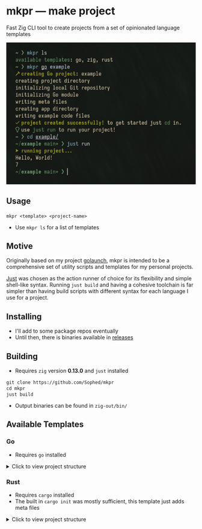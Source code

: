 # mkpr — make project
Fast Zig CLI tool to create projects from a set of opinionated language templates

![CLI tool showcase](demo.png)

## Usage
`mkpr <template> <project-name>`
- Use `mkpr ls` for a list of templates

## Motive
Originally based on my project [golaunch](https://github.com/Sophed/golaunch), mkpr is intended to be a comprehensive set of utility scripts and templates for my personal projects.

[Just](https://github.com/casey/just) was chosen as the action runner of choice for its flexibility and simple shell-like syntax. Running `just build` and having a cohesive toolchain is far simpler than having build scripts with different syntax for each language I use for a project.

## Installing
- I'll add to some package repos eventually
- Until then, there is binaries available in [releases](https://github.com/Sophed/mkpr/releases)

## Building
- Requires `zig` version **0.13.0** and `just` installed
```
git clone https://github.com/Sophed/mkpr
cd mkpr
just build
```
- Output binaries can be found in `zig-out/bin/`

## Available Templates
### Go
- Requires `go` installed
<details>
  <summary>Click to view project structure</summary>

  ```
    example
    ├─ app
    │  ├─ main.go
    │  └─ main_test.go
    ├─ build
    │  └─ bin <- output binary
    ├─ go.mod
    ├─ justfile <- build/run/test scripts
    ├─ LICENSE <- auto generated MIT license from username/current year
    └─ README.md <- auto generated with project name
  ```
</details>

### Rust
- Requires `cargo` installed
- The built in `cargo init` was mostly sufficient, this template just adds meta files
<details>
  <summary>Click to view project structure</summary>

  ```
    example
    ├── Cargo.lock
    ├── Cargo.toml
    ├── justfile <- build/run/test scripts
    ├── LICENSE <- auto generated MIT license from username/current year
    ├── README.md <- auto generated with project name
    ├── src
    │   └── main.rs
    └── target
        └── ...
  ```
</details>